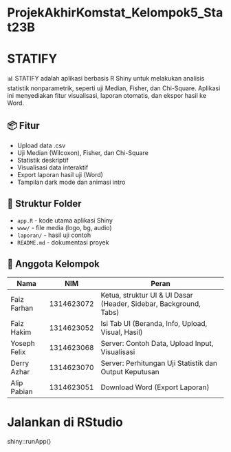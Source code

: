 # ProjekAkhirKomstat_Kelompok5_Stat23B
# STATIFY

📊 STATIFY adalah aplikasi berbasis R Shiny untuk melakukan analisis statistik nonparametrik, seperti uji Median, Fisher, dan Chi-Square. Aplikasi ini menyediakan fitur visualisasi, laporan otomatis, dan ekspor hasil ke Word.

## 📦 Fitur
- Upload data .csv
- Uji Median (Wilcoxon), Fisher, dan Chi-Square
- Statistik deskriptif
- Visualisasi data interaktif
- Export laporan hasil uji (Word)
- Tampilan dark mode dan animasi intro

## 📁 Struktur Folder

- `app.R` - kode utama aplikasi Shiny
- `www/` - file media (logo, bg, audio)
- `laporan/` - hasil uji contoh
- `README.md` - dokumentasi proyek

## 👥 Anggota Kelompok
| Nama        | NIM        | Peran                          |
|-------------|------------|--------------------------------|
| Faiz Farhan | 1314623072 | Ketua, struktur UI & UI Dasar (Header, Sidebar, Background, Tabs) |
| Faiz Hakim  | 1314623052 | Isi Tab UI (Beranda, Info, Upload, Visual, Hasil)         |
| Yoseph Felix| 1314623068 | Server: Contoh Data, Upload Input, Visualisasi    |
| Derry Azhar | 1314623070 | Server: Perhitungan Uji Statistik dan Output Keputusan |
| Alip Pabian | 1314623051 | Download Word (Export Laporan) |

# Jalankan di RStudio
shiny::runApp()
